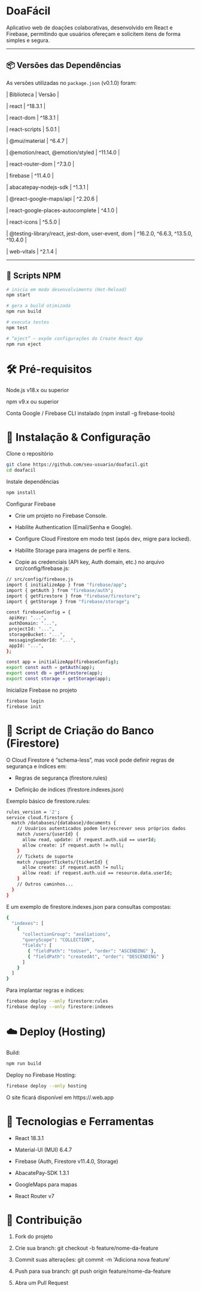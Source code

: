 # DoaFácil

Aplicativo web de doações colaborativas, desenvolvido em React e Firebase, permitindo que usuários ofereçam e solicitem itens de forma simples e segura.

---

## 📦 Versões das Dependências

As versões utilizadas no `package.json` (v0.1.0) foram:

| Biblioteca                                 | Versão    |



| react                                      | ^18.3.1   |

| react-dom                                  | ^18.3.1   |

| react-scripts                              | 5.0.1     |

| @mui/material                              | ^6.4.7    |

| @emotion/react, @emotion/styled            | ^11.14.0  |

| react-router-dom                           | ^7.3.0    |

| firebase                                   | ^11.4.0   |

| abacatepay-nodejs-sdk                      | ^1.3.1    |

| @react-google-maps/api                     | ^2.20.6   |

| react-google-places-autocomplete           | ^4.1.0    |

| react-icons                                | ^5.5.0    |

| @testing-library/react, jest-dom, user-event, dom | ^16.2.0, ^6.6.3, ^13.5.0, ^10.4.0 |

| web-vitals                                 | ^2.1.4    |

---

## 🚀 Scripts NPM

```bash
# inicia em modo desenvolvimento (Hot-Reload)
npm start

# gera a build otimizada
npm run build

# executa testes
npm test

# “eject” — expõe configurações do Create React App
npm run eject

```

# 🛠️ Pré-requisitos
Node.js v18.x ou superior

npm v9.x ou superior

Conta Google / Firebase CLI instalado (npm install -g firebase-tools)

# 🔧 Instalação & Configuração

Clone o repositório

```bash
git clone https://github.com/seu-usuario/doafacil.git
cd doafacil
```


Instale dependências

```bash
npm install
```

Configurar Firebase

 - Crie um projeto no Firebase Console.

 - Habilite Authentication (Email/Senha e Google).

 - Configure Cloud Firestore em modo test (após dev, migre para locked).

 - Habilite Storage para imagens de perfil e itens.

 - Copie as credenciais (API key, Auth domain, etc.) no arquivo src/config/firebase.js:

 ```bash
// src/config/firebase.js
import { initializeApp } from "firebase/app";
import { getAuth } from "firebase/auth";
import { getFirestore } from "firebase/firestore";
import { getStorage } from "firebase/storage";

const firebaseConfig = {
  apiKey: "...",
  authDomain: "...",
  projectId: "...",
  storageBucket: "...",
  messagingSenderId: "...",
  appId: "...",
};

const app = initializeApp(firebaseConfig);
export const auth = getAuth(app);
export const db = getFirestore(app);
export const storage = getStorage(app);
```

Inicialize Firebase no projeto

```bash
firebase login
firebase init
```

# 📂 Script de Criação do Banco (Firestore)

O Cloud Firestore é “schema-less”, mas você pode definir regras de segurança e índices em:

 - Regras de segurança (firestore.rules)

 - Definição de índices (firestore.indexes.json)

Exemplo básico de firestore.rules:

```bash
rules_version = '2';
service cloud.firestore {
  match /databases/{database}/documents {
    // Usuários autenticados podem ler/escrever seus próprios dados
    match /users/{userId} {
      allow read, update: if request.auth.uid == userId;
      allow create: if request.auth != null;
    }
    // Tickets de suporte
    match /supportTickets/{ticketId} {
      allow create: if request.auth != null;
      allow read: if request.auth.uid == resource.data.userId;
    }
    // Outros caminhos...
  }
}
```

E um exemplo de firestore.indexes.json para consultas compostas:

```bash
{
  "indexes": [
    {
      "collectionGroup": "avaliations",
      "queryScope": "COLLECTION",
      "fields": [
        { "fieldPath": "toUser", "order": "ASCENDING" },
        { "fieldPath": "createdAt", "order": "DESCENDING" }
      ]
    }
  ]
}
```

Para implantar regras e índices:

```bash
firebase deploy --only firestore:rules
firebase deploy --only firestore:indexes
```

# ☁️ Deploy (Hosting)

Build:

```bash
npm run build
```

Deploy no Firebase Hosting:
```bash
firebase deploy --only hosting
```

O site ficará disponível em https://<seu-projeto>.web.app

# 🔗 Tecnologias e Ferramentas

 - React 18.3.1

 - Material-UI (MUI) 6.4.7

 - Firebase (Auth, Firestore v11.4.0, Storage)

 - AbacatePay-SDK 1.3.1

 - GoogleMaps para mapas

 - React Router v7

 # 🤝 Contribuição

1. Fork do projeto

2. Crie sua branch: git checkout -b feature/nome-da-feature

3. Commit suas alterações: git commit -m 'Adiciona nova feature'

4. Push para sua branch: git push origin feature/nome-da-feature

5. Abra um Pull Request